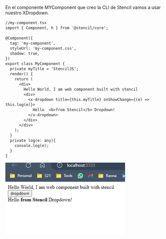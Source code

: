 
En el componente MYComponent que creo la CLI de Stencil vamos a usar nuestro XDropdown.

```tsx
//my-component.tsx
import { Component, h } from '@stencil/core';

@Component({
  tag: 'my-component',
  styleUrl: 'my-component.css',
  shadow: true,
})
export class MyComponent {
  private myTitle = 'StencilJS';
  render() {
    return (
      <div>
        Hello World, I am web component built with stencil
        <div>
          <x-dropdown title={this.myTitle} onShowChange={(e) => this.log(e)}>
            Hello  <b>from Stencil</b> Dropdown!
          </x-dropdown>
        </div>
      </div>
    );
  }
  private log(e: any){
    console.log(e);
  }
}
```
![example](image-27.png)

